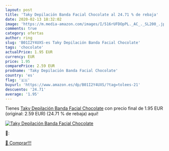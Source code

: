 ```yaml
---
layout: post
title: 'Taky Depilación Banda Facial Chocolate al 24.71 % de rebaja'
date: 2020-02-13 18:32:02
image: 'https://m.media-amazon.com/images/I/516rUFDOpPL._AC_._SL200_.jpg'
comments: true
category: ofertas
author: ring
slug: 'B01I2Y4UXS-es Taky Depilación Banda Facial Chocolate'
tags: 'chocolate'
actualPrice: 1.95 EUR
currency: EUR
price: 1.95
comparePrice: 2.59 EUR
prodname: 'Taky Depilación Banda Facial Chocolate'
country: 'es'
flag: '🇪🇸'
buyurl: 'https://www.amazon.es/dp/B01I2Y4UXS/?tag=tolees-21'
descuento: '24.71'
average: '1.95'
---
```


Tienes [Taky Depilación Banda Facial Chocolate](https://www.amazon.es/dp/B01I2Y4UXS/?tag=tolees-21) con precio final de  1.95 EUR (original: 2.59 EUR) (24.71 %  de rebaja) aqui!

[![Taky Depilación Banda Facial Chocolate](https://m.media-amazon.com/images/I/516rUFDOpPL._AC_._SL200_.jpg)](https://www.amazon.es/dp/B01I2Y4UXS/?tag=tolees-21)

🔎:


[🛒 Comprar!!!](https://www.amazon.es/dp/B01I2Y4UXS/?tag=tolees-21)
